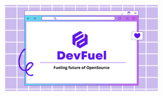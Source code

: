 
<img align="center" src="https://raw.githubusercontent.com/Devfuel/.github/main/src/assets/banner.png" alt="devfuel-banner">